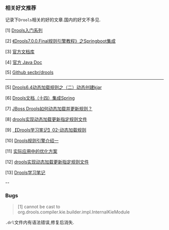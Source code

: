 ### 相关好文推荐

记录下`Drools`相关的好的文章.国内的好文不多见.

[1] [Drools入门系列](https://blog.csdn.net/u010416101/article/details/53619704#commentBox)

[2] [《Drools7.0.0.Final规则引擎教程》之Springboot集成](https://blog.csdn.net/wo541075754/article/details/75314694)

[3] [官方文档库](http://docs.jboss.org/drools/release/)

[4] [官方 Java Doc](https://docs.jboss.org/jbpm/v6.0.Beta2/javadocs/org/kie/api/runtime/KieContainer.html)

[5] [Github secbr/drools](https://github.com/secbr/drools)

---

[5] [Drools6.4动态加载规则之（二）动态创建kjar](https://blog.csdn.net/caicongyang/article/details/52936282)

[6] [Drools文档（十四）集成Spring](http://www.mamicode.com/info-detail-2105237.html)

[7] [JBoss Drools如何动态加载并更新规则？](https://blog.csdn.net/gongxsh00/article/details/79529924)

[8] [drools实现动态加载更新指定规则文件](https://blog.csdn.net/qq_25849427/article/details/80523033)

[9] [【Drools学习笔记】02-动态加载规则](https://blog.csdn.net/shenchaohao12321/article/details/80910861?utm_source=blogxgwz3)

[10] [Drools规则引擎介绍一](https://blog.csdn.net/ouyangshixiong/article/details/46315273)

[11] [实际应用中的优化方案](https://blog.csdn.net/u013115157/article/details/87461294)

[12] [drools实现动态加载更新指定规则文件](https://blog.csdn.net/qq_25849427/article/details/80523033)

[13] [Drools学习笔记](https://www.cnblogs.com/atomicbomb/p/7251814.html)

--

### Bugs

>[1] cannot be cast to org.drools.compiler.kie.builder.impl.InternalKieModule

`.drl`文件内有语法错误,修复后消失.